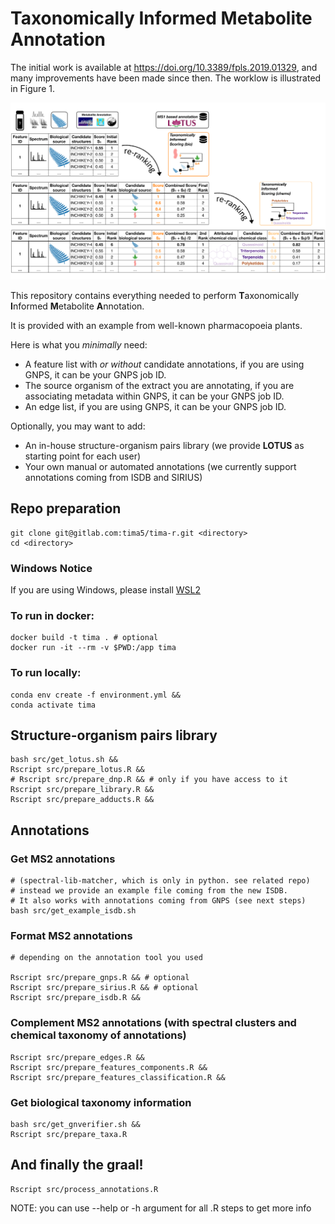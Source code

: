# Taxonomically Informed Metabolite Annotation

The initial work is available at https://doi.org/10.3389/fpls.2019.01329, and many improvements have been made since
then. 
The worklow is illustrated in Figure 1.

![Figure 1](./img/tima.svg)

This repository contains everything needed to perform **T**axonomically **I**nformed **M**etabolite **A**nnotation.

It is provided with an example from well-known pharmacopoeia plants.

Here is what you *minimally* need:

- A feature list with *or without* candidate annotations, if you are using GNPS, it can be your GNPS job ID.
- The source organism of the extract you are annotating, if you are associating metadata within GNPS, it can be your
  GNPS job ID.
- An edge list, if you are using GNPS, it can be your GNPS job ID.

Optionally, you may want to add:

- An in-house structure-organism pairs library (we provide **LOTUS** as starting point for each user)
- Your own manual or automated annotations (we currently support annotations coming from ISDB and SIRIUS)

## Repo preparation

```shell
git clone git@gitlab.com:tima5/tima-r.git <directory>
cd <directory>
```

### Windows Notice

If you are using Windows, please install [WSL2](https://docs.microsoft.com/en-us/windows/wsl/compare-versions#whats-new-in-wsl-2)

### To run in docker:

```shell
docker build -t tima . # optional
docker run -it --rm -v $PWD:/app tima
```

### To run locally:

```shell
conda env create -f environment.yml &&
conda activate tima
```

## Structure-organism pairs library

```shell
bash src/get_lotus.sh && 
Rscript src/prepare_lotus.R &&
# Rscript src/prepare_dnp.R && # only if you have access to it
Rscript src/prepare_library.R &&
Rscript src/prepare_adducts.R &&
```

## Annotations

### Get MS2 annotations

```shell
# (spectral-lib-matcher, which is only in python. see related repo)
# instead we provide an example file coming from the new ISDB.
# It also works with annotations coming from GNPS (see next steps)
bash src/get_example_isdb.sh
```

### Format MS2 annotations

```shell
# depending on the annotation tool you used

Rscript src/prepare_gnps.R && # optional
Rscript src/prepare_sirius.R && # optional
Rscript src/prepare_isdb.R &&
```

### Complement MS2 annotations (with spectral clusters and chemical taxonomy of annotations)

```shell
Rscript src/prepare_edges.R && 
Rscript src/prepare_features_components.R &&
Rscript src/prepare_features_classification.R &&
```

### Get biological taxonomy information

```shell
bash src/get_gnverifier.sh && 
Rscript src/prepare_taxa.R 
```

## And finally the graal!

```shell
Rscript src/process_annotations.R
```

NOTE: you can use --help or -h argument for all .R steps to get more info
